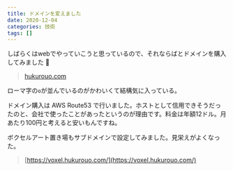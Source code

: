 ```yaml
---
title: ドメインを変えました
date: 2020-12-04
categories: 技術
tags: []
---
```


しばらくはwebでやっていこうと思っているので、それならばとドメインを購入してみました 🎉

> [hukurouo.com](https://hukurouo.com)

ローマ字の`o`が並んでいるのがかわいくて結構気に入っている。


ドメイン購入は AWS Route53 で行いました。ホストとして信用できそうだったのと、会社で使ったことがあったというのが理由です。料金は年額12ドル。月あたり100円と考えると安いもんですね。

ボクセルアート置き場もサブドメインで設定してみました。見栄えがよくなった。

> [https://voxel.hukurouo.com/](https://voxel.hukurouo.com/)

